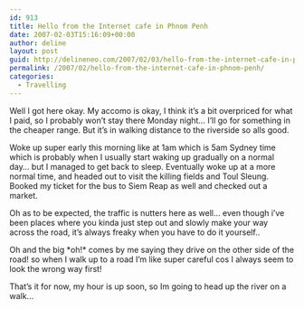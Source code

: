 ```yaml
---
id: 913
title: Hello from the Internet cafe in Phnom Penh
date: 2007-02-03T15:16:09+00:00
author: deline
layout: post
guid: http://delineneo.com/2007/02/03/hello-from-the-internet-cafe-in-phnom-penh/
permalink: /2007/02/hello-from-the-internet-cafe-in-phnom-penh/
categories:
  - Travelling
---
```

Well I got here okay. My accomo is okay, I think it&#8217;s a bit overpriced for what I paid, so I probably won&#8217;t stay there Monday night&#8230; I&#8217;ll go for something in the cheaper range. But it&#8217;s in walking distance to the riverside so alls good.

Woke up super early this morning like at 1am which is 5am Sydney time which is probably when I usually start waking up gradually on a normal day&#8230; but I managed to get back to sleep. Eventually woke up at a more normal time, and headed out to visit the killing fields and Toul Sleung. Booked my ticket for the bus to Siem Reap as well and checked out a market.

Oh as to be expected, the traffic is nutters here as well&#8230; even though i&#8217;ve been places where you kinda just step out and slowly make your way across the road, it&#8217;s always freaky when you have to do it yourself..

Oh and the big \*oh!\* comes by me saying they drive on the other side of the road! so when I walk up to a road I&#8217;m like super careful cos I always seem to look the wrong way first!

That&#8217;s it for now, my hour is up soon, so Im going to head up the river on a walk&#8230;
